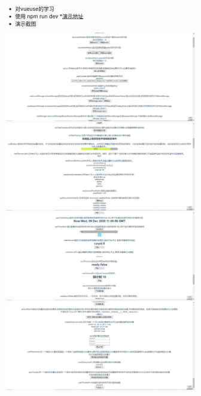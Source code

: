 <!--
 * @Author: your name
 * @Date: 2020-12-09 10:56:21
 * @LastEditTime: 2020-12-09 11:07:57
 * @LastEditors: your name
 * @Description: In User Settings Edit
 * @FilePath: \vueuse-study\README.md
-->
* 对vueuse的学习
* 使用 npm run dev
*<a href="https://liaozhongren.github.io/vueuse-study/show/index.html">演示地址</a>
* 演示截图
 <img alt="演示截图" src="./screenshot/1.png"/>
 <img alt="演示截图" src="./screenshot/2.png"/>
 <img alt="演示截图" src="./screenshot/3.png"/>
 <img alt="演示截图" src="./screenshot/4.png"/>

